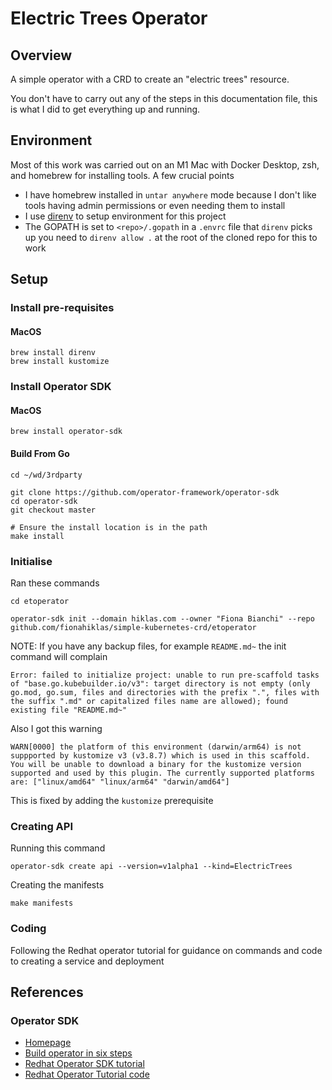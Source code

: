 # Electric Trees Operator

## Overview

A simple operator with a CRD to create an "electric trees" resource.

You don't have to carry out any of the steps in this documentation file,
this is what I did to get everything up and running.


## Environment

Most of this work was carried out on an M1 Mac with Docker Desktop, zsh, 
and homebrew for installing tools.  A few crucial points

* I have homebrew installed in `untar anywhere` mode because I don't like 
  tools having admin permissions or even needing them to install
* I use [direnv](https://direnv.net) to setup environment for this project 
* The GOPATH is set to `<repo>/.gopath` in a `.envrc` file that `direnv` picks up you need to `direnv allow .` at the root of the cloned repo for this to work


## Setup

### Install pre-requisites

#### MacOS

```
brew install direnv
brew install kustomize
```


### Install Operator SDK

#### MacOS

```
brew install operator-sdk
```


#### Build From Go

```
cd ~/wd/3rdparty

git clone https://github.com/operator-framework/operator-sdk
cd operator-sdk
git checkout master

# Ensure the install location is in the path 
make install
```


### Initialise

Ran these commands

```
cd etoperator

operator-sdk init --domain hiklas.com --owner "Fiona Bianchi" --repo github.com/fionahiklas/simple-kubernetes-crd/etoperator
```

NOTE: If you have any backup files, for example `README.md~` the init command 
will complain 

```
Error: failed to initialize project: unable to run pre-scaffold tasks of "base.go.kubebuilder.io/v3": target directory is not empty (only go.mod, go.sum, files and directories with the prefix ".", files with the suffix ".md" or capitalized files name are allowed); found existing file "README.md~"
```

Also I got this warning

```
WARN[0000] the platform of this environment (darwin/arm64) is not suppported by kustomize v3 (v3.8.7) which is used in this scaffold. You will be unable to download a binary for the kustomize version supported and used by this plugin. The currently supported platforms are: ["linux/amd64" "linux/arm64" "darwin/amd64"] 
```

This is fixed by adding the `kustomize` prerequisite


### Creating API

Running this command

```
operator-sdk create api --version=v1alpha1 --kind=ElectricTrees
```

Creating the manifests

```
make manifests
```

### Coding

Following the Redhat operator tutorial for guidance on commands and code to creating a 
service and deployment





## References

### Operator SDK

* [Homepage](https://sdk.operatorframework.io)
* [Build operator in six steps](https://developers.redhat.com/articles/2021/09/07/build-kubernetes-operator-six-steps)
* [Redhat Operator SDK tutorial](https://developers.redhat.com/articles/2021/09/07/build-kubernetes-operator-six-steps)
* [Redhat Operator Tutorial code](https://github.com/deepak1725/hello-operator2)





